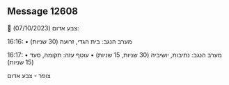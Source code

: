 ## Message 12608

🔴 צבע אדום (07/10/2023):

16:16:
• מערב הנגב: בית הגדי, זרועה (30 שניות)

16:17:
• מערב הנגב: נתיבות, יושיביה (30 שניות, 15 שניות)
• עוטף עזה: תקומה, סעד (15 שניות)

צופר - צבע אדום

